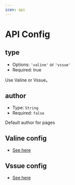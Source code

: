 ```yaml
---
icon: api
---
```


# API Config

## type

- Options: `'valine'` or `'vssue'`
- Required: true

Use Valine or Vssue。

## author

- Type: `String`
- Required: `false`

Default author for pages

## Valine config

- [See here](valine.md)

## Vssue config

- [See here](vssue.md)
